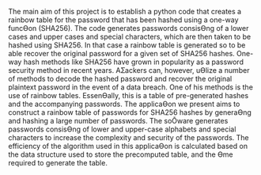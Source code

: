 The main aim of this project is to establish a python code that creates a rainbow table for the password that
has been hashed using a one-way funcƟon (SHA256). The code generates passwords consisƟng of a
lower cases and upper cases and special characters, which are then taken to be hashed using SHA256. In
that case a rainbow table is generated so to be able recover the original password for a given set of
SHA256 hashes. One-way hash methods like SHA256 have grown in popularity as a password security
method in recent years. AƩackers can, however, uƟlize a number of methods to decode the hashed
password and recover the original plaintext password in the event of a data breach. One of his methods
is the use of rainbow tables. EssenƟally, this is a table of pre-generated hashes and the accompanying
passwords.
The applicaƟon we present aims to construct a rainbow table of passwords for SHA256
hashes by generaƟng and hashing a large number of passwords. The soŌware generates passwords
consisƟng of lower and upper-case alphabets and special characters to increase the complexity and
security of the passwords. The efficiency of the algorithm used in this applicaƟon is calculated based on
the data structure used to store the precomputed table, and the Ɵme required to generate the table.
